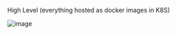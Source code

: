 High Level (everything hosted as docker images in K8S)

![image](https://github.com/user-attachments/assets/901fbfd7-1e82-4f0a-98ba-da9b4a93488c)
